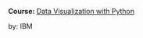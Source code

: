 **Course:** [Data Visualization with Python](https://cognitiveclass.ai/courses/data-visualization-with-python)

by: IBM
